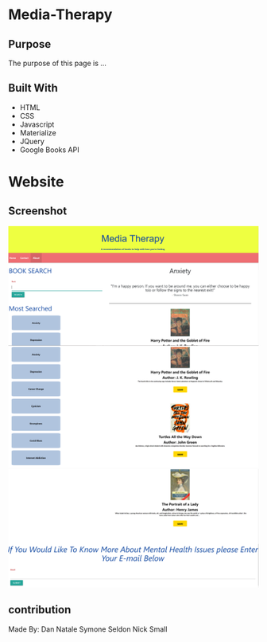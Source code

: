 # Media-Therapy

## Purpose
The purpose of this page is ...

## Built With
* HTML
* CSS
* Javascript
* Materialize
* JQuery
* Google Books API

# Website


## Screenshot
![!Mobil-Therapy Screenshot](assets/images/Screenshot_1.png)
![!Mobil-Therapy Screenshot](assets/images/Screenshot_2.png)
![!Mobil-Therapy Screenshot](assets/images/Screenshot_3.png)

## contribution
Made By: 
Dan Natale
Symone Seldon
Nick Small